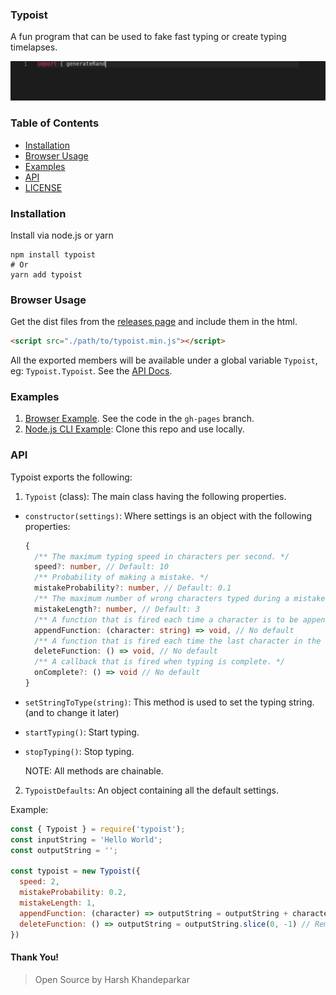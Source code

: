 ### Typoist
A fun program that can be used to fake fast typing or create typing timelapses.

<p align="center">
  <img src="typoist.gif" />
</p>

### Table of Contents
- [Installation](#installation)
- [Browser Usage](#browser-usage)
- [Examples](#examples)
- [API](#api)
- [LICENSE](LICENSE)

### Installation
Install via node.js or yarn
```shell
npm install typoist
# Or
yarn add typoist
```

### Browser Usage
Get the dist files from the [releases page](https://github.com/HarshKhandeparkar/typoist/releases/) and include them in the html.
```html
<script src="./path/to/typoist.min.js"></script>
```
All the exported members will be available under a global variable `Typoist`, eg: `Typoist.Typoist`. See the [API Docs](#api).

### Examples
1. [Browser Example](https://harshkhandeparkar.github.io/typoist/). See the code in the `gh-pages` branch.
2. [Node.js CLI Example](example/cli-typoist): Clone this repo and use locally.

### API
Typoist exports the following:

1. `Typoist` (class): The main class having the following properties.
  - `constructor(settings)`: Where settings is an object with the following properties:
    ```ts
    {
      /** The maximum typing speed in characters per second. */
      speed?: number, // Default: 10
      /** Probability of making a mistake. */
      mistakeProbability?: number, // Default: 0.1
      /** The maximum number of wrong characters typed during a mistake. */
      mistakeLength?: number, // Default: 3
      /** A function that is fired each time a character is to be appended to the output. */
      appendFunction: (character: string) => void, // No default
      /** A function that is fired each time the last character in the final output is to be removed. */
      deleteFunction: () => void, // No default
      /** A callback that is fired when typing is complete. */
      onComplete?: () => void // No default
    }
    ```

  - `setStringToType(string)`: This method is used to set the typing string. (and to change it later)
  - `startTyping()`: Start typing.
  - `stopTyping()`: Stop typing.

    NOTE: All methods are chainable.

2. `TypoistDefaults`: An object containing all the default settings.

Example:
```js
const { Typoist } = require('typoist');
const inputString = 'Hello World';
const outputString = '';

const typoist = new Typoist({
  speed: 2,
  mistakeProbability: 0.2,
  mistakeLength: 1,
  appendFunction: (character) => outputString = outputString + character, // Add a character to the end
  deleteFunction: () => outputString = outputString.slice(0, -1) // Remove a character from the end
})
```

#### Thank You!
> Open Source by Harsh Khandeparkar
